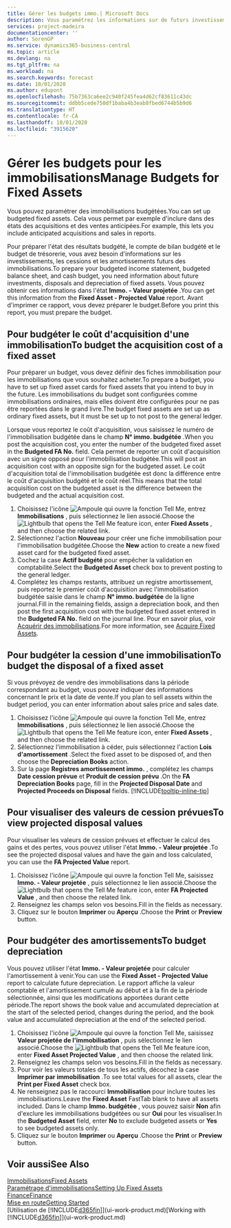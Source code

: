```yaml
---
title: Gérer les budgets immo.| Microsoft Docs
description: Vous paramétrez les informations sur de futurs investissements, cessions, et amortissements d'immobilisations pour préparer les budgets et les prévisions.
services: project-madeira
documentationcenter: ''
author: SorenGP
ms.service: dynamics365-business-central
ms.topic: article
ms.devlang: na
ms.tgt_pltfrm: na
ms.workload: na
ms.search.keywords: forecast
ms.date: 10/01/2020
ms.author: edupont
ms.openlocfilehash: 75b7363ca6ee2c940f245fea4d62cf83611c43dc
ms.sourcegitcommit: ddbb5cede750df1baba4b3eab8fbed6744b5b9d6
ms.translationtype: HT
ms.contentlocale: fr-CA
ms.lasthandoff: 10/01/2020
ms.locfileid: "3915620"
---
```

# <a name="manage-budgets-for-fixed-assets"></a><span data-ttu-id="d356d-103">Gérer les budgets pour les immobilisations</span><span class="sxs-lookup"><span data-stu-id="d356d-103">Manage Budgets for Fixed Assets</span></span>
<span data-ttu-id="d356d-104">Vous pouvez paramétrer des immobilisations budgétées.</span><span class="sxs-lookup"><span data-stu-id="d356d-104">You can set up budgeted fixed assets.</span></span> <span data-ttu-id="d356d-105">Cela vous permet par exemple d'inclure dans des états des acquisitions et des ventes anticipées.</span><span class="sxs-lookup"><span data-stu-id="d356d-105">For example, this lets you include anticipated acquisitions and sales in reports.</span></span>  

<span data-ttu-id="d356d-106">Pour préparer l'état des résultats budgété, le compte de bilan budgété et le budget de trésorerie, vous avez besoin d'informations sur les investissements, les cessions et les amortissements futurs des immobilisations.</span><span class="sxs-lookup"><span data-stu-id="d356d-106">To prepare your budgeted income statement, budgeted balance sheet, and cash budget, you need information about future investments, disposals and depreciation of fixed assets.</span></span> <span data-ttu-id="d356d-107">Vous pouvez obtenir ces informations dans l'état **Immo. - Valeur projetée** .</span><span class="sxs-lookup"><span data-stu-id="d356d-107">You can get this information from the **Fixed Asset - Projected Value** report.</span></span> <span data-ttu-id="d356d-108">Avant d'imprimer ce rapport, vous devez préparer le budget.</span><span class="sxs-lookup"><span data-stu-id="d356d-108">Before you print this report, you must prepare the budget.</span></span>  

## <a name="to-budget-the-acquisition-cost-of-a-fixed-asset"></a><span data-ttu-id="d356d-109">Pour budgéter le coût d'acquisition d'une immobilisation</span><span class="sxs-lookup"><span data-stu-id="d356d-109">To budget the acquisition cost of a fixed asset</span></span>
<span data-ttu-id="d356d-110">Pour préparer un budget, vous devez définir des fiches immobilisation pour les immobilisations que vous souhaitez acheter.</span><span class="sxs-lookup"><span data-stu-id="d356d-110">To prepare a budget, you have to set up fixed asset cards for fixed assets that you intend to buy in the future.</span></span> <span data-ttu-id="d356d-111">Les immobilisations du budget sont configurées comme immobilisations ordinaires, mais elles doivent être configurées pour ne pas être reportées dans le grand livre.</span><span class="sxs-lookup"><span data-stu-id="d356d-111">The budget fixed assets are set up as ordinary fixed assets, but it must be set up to not post to the general ledger.</span></span>

<span data-ttu-id="d356d-112">Lorsque vous reportez le coût d'acquisition, vous saisissez le numéro de l'immobilisation budgétée dans le champ **N° immo. budgétée** .</span><span class="sxs-lookup"><span data-stu-id="d356d-112">When you post the acquisition cost, you enter the number of the budgeted fixed asset in the **Budgeted FA No.** field.</span></span> <span data-ttu-id="d356d-113">Cela permet de reporter un coût d'acquisition avec un signe opposé pour l'immobilisation budgétée.</span><span class="sxs-lookup"><span data-stu-id="d356d-113">This will post an acquisition cost with an opposite sign for the budgeted asset.</span></span> <span data-ttu-id="d356d-114">Le coût d'acquisition total de l'immobilisation budgétée est donc la différence entre le coût d'acquisition budgété et le coût réel.</span><span class="sxs-lookup"><span data-stu-id="d356d-114">This means that the total acquisition cost on the budgeted asset is the difference between the budgeted and the actual acquisition cost.</span></span>

1. <span data-ttu-id="d356d-115">Choisissez l'icône ![Ampoule qui ouvre la fonction Tell Me](media/ui-search/search_small.png "Dites-moi ce que vous voulez faire"), entrez **Immobilisations** , puis sélectionnez le lien associé.</span><span class="sxs-lookup"><span data-stu-id="d356d-115">Choose the ![Lightbulb that opens the Tell Me feature](media/ui-search/search_small.png "Tell me what you want to do") icon, enter **Fixed Assets** , and then choose the related link.</span></span>
2. <span data-ttu-id="d356d-116">Sélectionnez l'action **Nouveau** pour créer une fiche immobilisation pour l'immobilisation budgétée.</span><span class="sxs-lookup"><span data-stu-id="d356d-116">Choose the **New** action to create a new fixed asset card for the budgeted fixed asset.</span></span>
3. <span data-ttu-id="d356d-117">Cochez la case **Actif budgété** pour empêcher la validation en comptabilité.</span><span class="sxs-lookup"><span data-stu-id="d356d-117">Select the **Budgeted Asset** check box to prevent posting to the general ledger.</span></span>
4. <span data-ttu-id="d356d-118">Complétez les champs restants, attribuez un registre amortissement, puis reportez le premier coût d'acquisition avec l'immobilisation budgétée saisie dans le champ **N° immo. budgétée** de la ligne journal.</span><span class="sxs-lookup"><span data-stu-id="d356d-118">Fill in the remaining fields, assign a depreciation book, and then post the first acquisition cost with the budgeted fixed asset entered in the **Budgeted FA No.** field on the journal line.</span></span> <span data-ttu-id="d356d-119">Pour en savoir plus, voir [Acquérir des immobilisations](fa-how-acquire.md).</span><span class="sxs-lookup"><span data-stu-id="d356d-119">For more information, see [Acquire Fixed Assets](fa-how-acquire.md).</span></span>

## <a name="to-budget-the-disposal-of-a-fixed-asset"></a><span data-ttu-id="d356d-120">Pour budgéter la cession d'une immobilisation</span><span class="sxs-lookup"><span data-stu-id="d356d-120">To budget the disposal of a fixed asset</span></span>
<span data-ttu-id="d356d-121">Si vous prévoyez de vendre des immobilisations dans la période correspondant au budget, vous pouvez indiquer des informations concernant le prix et la date de vente.</span><span class="sxs-lookup"><span data-stu-id="d356d-121">If you plan to sell assets within the budget period, you can enter information about sales price and sales date.</span></span>

1. <span data-ttu-id="d356d-122">Choisissez l'icône ![Ampoule qui ouvre la fonction Tell Me](media/ui-search/search_small.png "Dites-moi ce que vous voulez faire"), entrez **Immobilisations** , puis sélectionnez le lien associé.</span><span class="sxs-lookup"><span data-stu-id="d356d-122">Choose the ![Lightbulb that opens the Tell Me feature](media/ui-search/search_small.png "Tell me what you want to do") icon, enter **Fixed Assets** , and then choose the related link.</span></span>
2. <span data-ttu-id="d356d-123">Sélectionnez l'immobilisation à céder, puis sélectionnez l'action **Lois d'amortissement** .</span><span class="sxs-lookup"><span data-stu-id="d356d-123">Select the fixed asset to be disposed of, and then choose the **Depreciation Books** action.</span></span>
3. <span data-ttu-id="d356d-124">Sur la page **Registres amortissement immo.** , complétez les champs **Date cession prévue** et **Produit de cession prévu** .</span><span class="sxs-lookup"><span data-stu-id="d356d-124">On the **FA Depreciation Books** page, fill in the **Projected Disposal Date** and **Projected Proceeds on Disposal** fields.</span></span> [!INCLUDE[tooltip-inline-tip](includes/tooltip-inline-tip_md.md)]

## <a name="to-view-projected-disposal-values"></a><span data-ttu-id="d356d-125">Pour visualiser des valeurs de cession prévues</span><span class="sxs-lookup"><span data-stu-id="d356d-125">To view projected disposal values</span></span>
<span data-ttu-id="d356d-126">Pour visualiser les valeurs de cession prévues et effectuer le calcul des gains et des pertes, vous pouvez utiliser l'état **Immo. - Valeur projetée** .</span><span class="sxs-lookup"><span data-stu-id="d356d-126">To see the projected disposal values and have the gain and loss calculated, you can use the **FA Projected Value** report.</span></span>

1. <span data-ttu-id="d356d-127">Choisissez l'icône ![Ampoule qui ouvre la fonction Tell Me](media/ui-search/search_small.png "Dites-moi ce que vous voulez faire"), saisissez **Immo. - Valeur projetée** , puis sélectionnez le lien associé.</span><span class="sxs-lookup"><span data-stu-id="d356d-127">Choose the ![Lightbulb that opens the Tell Me feature](media/ui-search/search_small.png "Tell me what you want to do") icon, enter **FA Projected Value** , and then choose the related link.</span></span>
2. <span data-ttu-id="d356d-128">Renseignez les champs selon vos besoins.</span><span class="sxs-lookup"><span data-stu-id="d356d-128">Fill in the fields as necessary.</span></span>
3. <span data-ttu-id="d356d-129">Cliquez sur le bouton **Imprimer** ou **Aperçu** .</span><span class="sxs-lookup"><span data-stu-id="d356d-129">Choose the **Print** or **Preview** button.</span></span>

## <a name="to-budget-depreciation"></a><span data-ttu-id="d356d-130">Pour budgéter des amortissements</span><span class="sxs-lookup"><span data-stu-id="d356d-130">To budget depreciation</span></span>
<span data-ttu-id="d356d-131">Vous pouvez utiliser l'état **Immo. - Valeur projetée** pour calculer l'amortissement à venir.</span><span class="sxs-lookup"><span data-stu-id="d356d-131">You can use the **Fixed Asset - Projected Value** report to calculate future depreciation.</span></span> <span data-ttu-id="d356d-132">Le rapport affiche la valeur comptable et l'amortissement cumulé au début et à la fin de la période sélectionnée, ainsi que les modifications apportées durant cette période.</span><span class="sxs-lookup"><span data-stu-id="d356d-132">The report shows the book value and accumulated depreciation at the start of the selected period, changes during the period, and the book value and accumulated depreciation at the end of the selected period.</span></span>

1. <span data-ttu-id="d356d-133">Choisissez l'icône ![Ampoule qui ouvre la fonction Tell Me](media/ui-search/search_small.png "Dites-moi ce que vous voulez faire"), saisissez **Valeur projetée de l'immobilisation** , puis sélectionnez le lien associé.</span><span class="sxs-lookup"><span data-stu-id="d356d-133">Choose the ![Lightbulb that opens the Tell Me feature](media/ui-search/search_small.png "Tell me what you want to do") icon, enter **Fixed Asset Projected Value** , and then choose the related link.</span></span>
2. <span data-ttu-id="d356d-134">Renseignez les champs selon vos besoins.</span><span class="sxs-lookup"><span data-stu-id="d356d-134">Fill in the fields as necessary.</span></span>
3. <span data-ttu-id="d356d-135">Pour voir les valeurs totales de tous les actifs, décochez la case **Imprimer par immobilisation** .</span><span class="sxs-lookup"><span data-stu-id="d356d-135">To see total values for all assets, clear the **Print per Fixed Asset** check box.</span></span>
4. <span data-ttu-id="d356d-136">Ne renseignez pas le raccourci **Immobilisation** pour inclure toutes les immobilisations.</span><span class="sxs-lookup"><span data-stu-id="d356d-136">Leave the **Fixed Asset** FastTab blank to have all assets included.</span></span> <span data-ttu-id="d356d-137">Dans le champ **Immo. budgétée** , vous pouvez saisir **Non** afin d'exclure les immobilisations budgétées ou sur **Oui** pour les visualiser.</span><span class="sxs-lookup"><span data-stu-id="d356d-137">In the **Budgeted Asset** field, enter **No** to exclude budgeted assets or **Yes** to see budgeted assets only.</span></span>
5. <span data-ttu-id="d356d-138">Cliquez sur le bouton **Imprimer** ou **Aperçu** .</span><span class="sxs-lookup"><span data-stu-id="d356d-138">Choose the **Print** or **Preview** button.</span></span>

## <a name="see-also"></a><span data-ttu-id="d356d-139">Voir aussi</span><span class="sxs-lookup"><span data-stu-id="d356d-139">See Also</span></span>
[<span data-ttu-id="d356d-140">Immobilisations</span><span class="sxs-lookup"><span data-stu-id="d356d-140">Fixed Assets</span></span>](fa-manage.md)  
[<span data-ttu-id="d356d-141">Paramétrage d'immobilisations</span><span class="sxs-lookup"><span data-stu-id="d356d-141">Setting Up Fixed Assets</span></span>](fa-setup.md)  
[<span data-ttu-id="d356d-142">Finance</span><span class="sxs-lookup"><span data-stu-id="d356d-142">Finance</span></span>](finance.md)  
[<span data-ttu-id="d356d-143">Mise en route</span><span class="sxs-lookup"><span data-stu-id="d356d-143">Getting Started</span></span>](product-get-started.md)  
<span data-ttu-id="d356d-144">[Utilisation de [!INCLUDE[d365fin](includes/d365fin_md.md)]](ui-work-product.md)</span><span class="sxs-lookup"><span data-stu-id="d356d-144">[Working with [!INCLUDE[d365fin](includes/d365fin_md.md)]](ui-work-product.md)</span></span>
